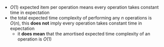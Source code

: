 - $O(1)$ expected item per operation means every operation takes constant time in expectation
- the total expected time complexity of performing any $n$ operations is $O(n)$, this **does not** imply every operation takes constant time in expectation
	- it **does mean** that the amortised expected time complexity of an operation is $O(1)$